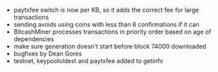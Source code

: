* paytxfee switch is now per KB, so it adds the correct fee for large transactions
* sending avoids using coins with less than 6 confirmations if it can
* BitcashMiner processes transactions in priority order based on age of dependencies
* make sure generation doesn't start before block 74000 downloaded
* bugfixes by Dean Gores
* testnet, keypoololdest and paytxfee added to getinfo
